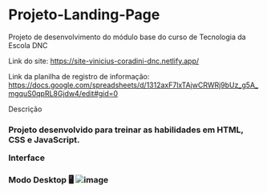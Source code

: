 # Projeto-Landing-Page
Projeto de desenvolvimento do módulo base do curso de Tecnologia da Escola DNC

Link do site: https://site-vinicius-coradini-dnc.netlify.app/

Link da planilha de registro de informação: https://docs.google.com/spreadsheets/d/1312axF7lxTAjwCRWRj9bUz_g5A_mgquS0qpRL8Gjdw4/edit#gid=0


Descrição<h3>

Projeto desenvolvido para treinar as habilidades em HTML, CSS e JavaScript.

Interface<h3>

Modo Desktop 🖥
![image](https://github.com/ViniciusCoradini76/Projeto-Landing-Page/assets/138939351/f5dd0313-fcd6-4bf0-a6a5-0320ff424b18)

